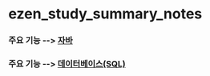 # ezen_study_summary_notes
  
  ### 주요 기능  --> [자바][github1]

  ### 주요 기능  --> [데이터베이스(SQL)][github2]
  

 [github1]: https://omniscient-midnight-d8d.notion.site/3987eaf7f47d48a79fc31d17ab10b19b?v=f687a8ac78c64b9d93eb2f786cd96cf8&pvs=4
 [github2]: https://omniscient-midnight-d8d.notion.site/2846a9b0501d4bf49b850df153e6d547?v=cd1fb3f4b2f349579478e36c20725f4b&pvs=4

